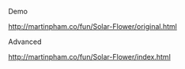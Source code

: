 Demo

http://martinpham.co/fun/Solar-Flower/original.html


Advanced

http://martinpham.co/fun/Solar-Flower/index.html